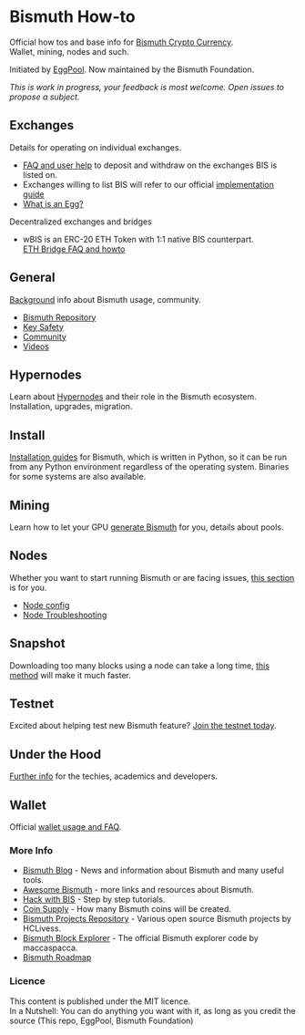 # Bismuth How-to
Official how tos and base info for [Bismuth Crypto Currency](https://bismuth.cz).  
Wallet, mining, nodes and such.

Initiated by [EggPool](https://EggPool.Net).
Now maintained by the Bismuth Foundation.

_This is work in progress, your feedback is most welcome.
Open issues to propose a subject._

## Exchanges

Details for operating on individual exchanges.  
- [FAQ and user help](Exchanges) to deposit and withdraw on the exchanges BIS is listed on.
- Exchanges willing to list BIS will refer to our official [implementation guide](Exchanges/How_to_Implement.md)
- [What is an Egg?](Exchanges/WTF_is_an_egg.MD)

Decentralized exchanges and bridges  
- wBIS is an ERC-20 ETH Token with 1:1 native BIS counterpart.  
  [ETH Bridge FAQ and howto](Bridge/ETH/README.md) 

## General
[Background](General) info about Bismuth usage, community.

- [Bismuth Repository](https://github.com/bismuthfoundation/Bismuth)
- [Key Safety](General/Keys_safety.MD)
- [Community](General/Community.MD)
- [Videos](General/Videos.md)

## Hypernodes
Learn about [Hypernodes](Hypernodes) and their role in the Bismuth ecosystem. Installation, upgrades, migration.

## Install
[Installation guides](Install) for Bismuth, which is written in Python, so it can be run from any Python environment regardless of the operating system. Binaries for some systems are also available.

## Mining
Learn how to let your GPU [generate Bismuth](Mining/README.md) for you, details about pools. 

## Nodes
Whether you want to start running Bismuth or are facing issues, [this section](Nodes) is for you.

- [Node config](Nodes/Node_config.MD)
- [Node Troubleshooting](Nodes/Node_Troubleshooting.MD)

## Snapshot
Downloading too many blocks using a node can take a long time, [this method](Snapshot/Readme.md) will make it much faster.

## Testnet
Excited about helping test new Bismuth feature? [Join the testnet today](Testnet/Readme.md).

## Under the Hood
[Further info](UnderTheHood) for the techies, academics and developers.

## Wallet
Official [wallet usage and FAQ](Wallet).

### More Info

- [Bismuth Blog](https://hypernodes.bismuth.live/?page_id=20) - News and information about Bismuth and many useful tools.
- [Awesome Bismuth](https://github.com/bismuthfoundation/Awesome-Bismuth) - more links and resources about Bismuth.
- [Hack with BIS](https://github.com/bismuthfoundation/Hack-with-BIS) - Step by step tutorials.
- [Coin Supply](CoinSupply/Readme.md) - How many Bismuth coins will be created.
- [Bismuth Projects Repository](https://github.com/hclivess/BismuthProjects) - Various open source Bismuth projects by HCLivess.
- [Bismuth Block Explorer](https://github.com/maccaspacca/BismuthExplorer) - The official Bismuth explorer code by maccaspacca.
- [Bismuth Roadmap](https://github.com/bismuthfoundation/Roadmap)

### Licence
This content is published under the MIT licence.  
In a Nutshell: You can do anything you want with it, as long as you credit the source (This repo, EggPool, Bismuth Foundation)
